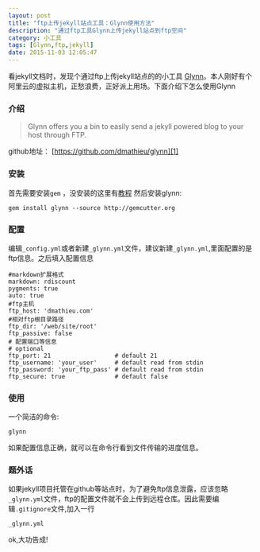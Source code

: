 ```yaml
---
layout: post
title: "ftp上传jekyll站点工具：Glynn使用方法"
description: "通过ftp工具Glynn上传jekyll站点到ftp空间"
category: 小工具
tags: [Glynn,ftp,jekyll]
date: 2015-11-03 12:05:47
---
```



看jekyll文档时，发现个通过ftp上传jekyll站点的的小工具 [Glynn][1]。本人刚好有个阿里云的虚拟主机，正愁浪费，正好派上用场。下面介绍下怎么使用Glynn<!-- more -->

### 介绍

>Glynn offers you a bin to easily send a jekyll powered blog to your host through FTP.

github地址： [https://github.com/dmathieu/glynn][1]

### 安装

首先需要安装`gem` ，没安装的这里有[教程][2]
然后安装glynn:

```
gem install glynn --source http://gemcutter.org
```

### 配置
编辑`_config.yml`或者新建`_glynn.yml`文件，建议新建`_glynn.yml`,里面配置的是ftp信息。之后填入配置信息

```
#markdown扩展格式
markdown: rdiscount
pygments: true
auto: true
#ftp主机
ftp_host: 'dmathieu.com'
#相对ftp根目录路径
ftp_dir: '/web/site/root'
ftp_passive: false
# 配置端口等信息
# optional
ftp_port: 21                  # default 21
ftp_username: 'your_user'     # default read from stdin
ftp_password: 'your_ftp_pass' # default read from stdin
ftp_secure: true              # default false
```

### 使用
一个简洁的命令:

```
glynn
```
如果配置信息正确，就可以在命令行看到文件传输的进度信息。

### 题外话
如果jekyll项目托管在github等站点时，为了避免ftp信息泄露，应该忽略`_glynn.yml`文件，ftp的配置文件就不会上传到远程仓库。因此需要编辑`.gitignore`文件,加入一行

```shell
_glynn.yml
```
ok,大功告成!



[1]: https://github.com/dmathieu/glynn
[2]: https://rubygems.org/pages/download
